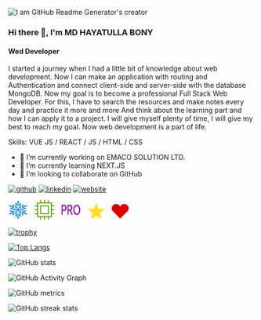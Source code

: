 ![I am GitHub Readme Generator's creator](https://arturssmirnovs.github.io/github-profile-readme-generator/images/banner.png)
### Hi there 👋, I'm MD HAYATULLA BONY
#### Wed Developer


I started a journey when I had a little bit of knowledge about web development. Now I can make an application with routing and Authentication and connect client-side and server-side with the database MongoDB. Now my goal is to become a professional Full Stack Web Developer. For this, I have to search the resources and make notes every day and practice it more and more And think about the learning part and how I can apply it to a project. I will give myself plenty of time, I will give my best to reach my goal. Now web development is a part of life. 

Skills: VUE JS / REACT / JS / HTML / CSS

- 🔭 I’m currently working on EMACO SOLUTION LTD. 
- 🌱 I’m currently learning NEXT.JS 
- 👯 I’m looking to collaborate on GitHub 


[<img src='https://cdn.jsdelivr.net/npm/simple-icons@3.0.1/icons/github.svg' alt='github' height='40'>](https://github.com/bony075)  [<img src='https://cdn.jsdelivr.net/npm/simple-icons@3.0.1/icons/linkedin.svg' alt='linkedin' height='40'>](https://www.linkedin.com/in/md-hayatulla-bony/)  [<img src='https://cdn.jsdelivr.net/npm/simple-icons@3.0.1/icons/icloud.svg' alt='website' height='40'>](https://md-hayatulla-bony.netlify.app/)  

<a href='https://archiveprogram.github.com/'><img src='https://raw.githubusercontent.com/acervenky/animated-github-badges/master/assets/acbadge.gif' width='40' height='40'></a> <a href='https://docs.github.com/en/developers'><img src='https://raw.githubusercontent.com/acervenky/animated-github-badges/master/assets/devbadge.gif' width='40' height='40'></a> <a href='https://github.com/pricing'><img src='https://raw.githubusercontent.com/acervenky/animated-github-badges/master/assets/pro.gif' width='40' height='40'></a> <a href='https://stars.github.com/'><img src='https://raw.githubusercontent.com/acervenky/animated-github-badges/master/assets/starbadge.gif' width='35' height='35'></a> <a href='https://docs.github.com/en/github/supporting-the-open-source-community-with-github-sponsors'><img src='https://raw.githubusercontent.com/acervenky/animated-github-badges/master/assets/sponsorbadge.gif' width='35' height='35'></a> 

[![trophy](https://github-profile-trophy.vercel.app/?username=bony075)](https://github.com/ryo-ma/github-profile-trophy)

[![Top Langs](https://github-readme-stats.vercel.app/api/top-langs/?username=bony075)](https://github.com/anuraghazra/github-readme-stats)

![GitHub stats](https://github-readme-stats.vercel.app/api?username=bony075&show_icons=true&count_private=true)  

![GitHub Activity Graph](https://activity-graph.herokuapp.com/graph?username=bony075)  

![GitHub metrics](https://metrics.lecoq.io/bony075)  

![GitHub streak stats](https://streak-stats.demolab.com/?user=bony075)  

